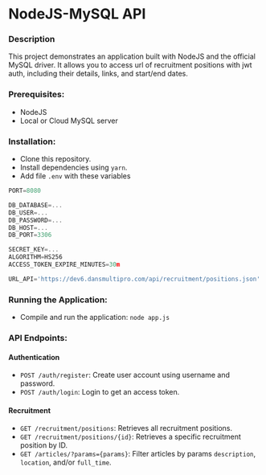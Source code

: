 # NodeJS-MySQL API

### Description

This project demonstrates an application built with NodeJS and the official MySQL driver. It allows you to access url of recruitment positions with jwt auth, including their details, links, and start/end dates.


### Prerequisites:
- NodeJS
- Local or Cloud MySQL server

### Installation:
- Clone this repository.
- Install dependencies using `yarn`.
- Add file `.env` with these variables

```javascript
PORT=8080

DB_DATABASE=...
DB_USER=...
DB_PASSWORD=...
DB_HOST=...
DB_PORT=3306

SECRET_KEY=...
ALGORITHM=HS256
ACCESS_TOKEN_EXPIRE_MINUTES=30m

URL_API='https://dev6.dansmultipro.com/api/recruitment/positions.json'
```

### Running the Application:
- Compile and run the application: `node app.js`

### API Endpoints:

#### Authentication
- `POST /auth/register`: Create user account using username and password.
- `POST /auth/login`: Login to get an access token.

#### Recruitment
- `GET /recruitment/positions`: Retrieves all recruitment positions.
- `GET /recruitment/positions/{id}`: Retrieves a specific recruitment position by ID.
- `GET /articles/?params={params}`: Filter articles by params `description`, `location`, and/or `full_time`.